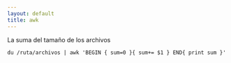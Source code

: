 ```yaml
---
layout: default
title: awk
---
```

La suma del tamaño de los archivos

    du /ruta/archivos | awk 'BEGIN { sum=0 }{ sum+= $1 } END{ print sum }'
